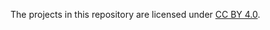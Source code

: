 The projects in this repository are licensed under [CC BY 4.0](https://creativecommons.org/licenses/by/4.0/).